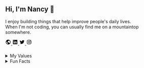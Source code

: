 ## Hi, I'm Nancy 👋

I enjoy building things that help improve people's daily lives.<br> 
When I'm not coding, you can usually find me on a mountaintop somewhere.


<a href="https://nancykwan.dev" > <img src="https://github.com/nancykwantify/nancykwantify/blob/main/world-regular-24.png" width="18"> </a>
<a href="https://linkedin.com/in/nancykwan" > <img src="https://github.com/nancykwantify/nancykwantify/blob/main/linkedin-square-logo-24.png" width="18"> </a>
<a href="https://twitter.com/nancykwantify" > <img src="https://github.com/nancykwantify/nancykwantify/blob/main/twitter-logo-24.png" width="18" > </a>
<a href="https://instagram.com/nancypantsy" > <img src="https://github.com/nancykwantify/nancykwantify/blob/main/instagram-logo-24.png" width="18"> </a>

###
<details>
<summary>My Values</summary>
<ul>
  <li>Thoughtful & Inclusive Development</li>
  <li>Mindset of Learning & Curiosity</li>
  <li>Authentic Expression</li>
  <li>Teamwork & Communication</li>
</ul>
</details>

<details>
<summary>Fun Facts</summary>

  ⛰ Aspiring ADK46er <br>
  🎮 Terrible Gamer <br>
  ☕️ Espresso Enthusiast <br>
  🌷 Hyacinth Mom <br>
  📷 Wannabe NatGeo Photographer <br>
 

</details>




<!--
**nancykwantify/nancykwantify** is a ✨ _special_ ✨ repository because its `README.md` (this file) appears on your GitHub profile.

Here are some ideas to get you started:

- 🔭 I’m currently working on ...
- 🌱 I’m currently learning ...
- 👯 I’m looking to collaborate on ...
- 🤔 I’m looking for help with ...
- 💬 Ask me about ...
- 📫 How to reach me: ...
- 😄 Pronouns: ...
- ⚡ Fun fact: ...
-->
